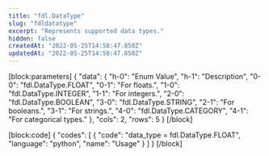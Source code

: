 ```yaml
---
title: "fdl.DataType"
slug: "fdldatatype"
excerpt: "Represents supported data types."
hidden: false
createdAt: "2022-05-25T14:58:47.850Z"
updatedAt: "2022-05-25T14:58:47.850Z"
---
```

[block:parameters]
{
  "data": {
    "h-0": "Enum Value",
    "h-1": "Description",
    "0-0": "fdl.DataType.FLOAT",
    "0-1": "For floats.",
    "1-0": "fdl.DataType.INTEGER",
    "1-1": "For integers.",
    "2-0": "fdl.DataType.BOOLEAN",
    "3-0": "fdl.DataType.STRING",
    "2-1": "For booleans.",
    "3-1": "For strings.",
    "4-0": "fdl.DataType.CATEGORY",
    "4-1": "For categorical types."
  },
  "cols": 2,
  "rows": 5
}
[/block]

[block:code]
{
  "codes": [
    {
      "code": "data_type = fdl.DataType.FLOAT",
      "language": "python",
      "name": "Usage"
    }
  ]
}
[/block]